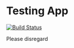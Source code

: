 # Testing App
[![Build Status](https://travis-ci.org/nindita/testapp.svg)](https://travis-ci.org/nindita/testapp)

Please disregard
